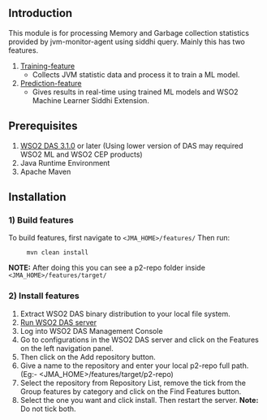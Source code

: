 ## Introduction

This module is for processing Memory and Garbage collection statistics provided by jvm-monitor-agent using siddhi query. Mainly this has two features.

1. [Training-feature](https://github.com/wso2-incubator/automatic-anomaly-detection/tree/master/features/training-feature)
   - Collects JVM statistic data and process it to train a ML model.
2. [Prediction-feature](https://github.com/wso2-incubator/automatic-anomaly-detection/tree/master/features/prediction-feature)
   - Gives results in real-time using trained ML models and WSO2 Machine Learner Siddhi Extension.

## Prerequisites

1. [WSO2 DAS 3.1.0](http://wso2.com/products/data-analytics-server/) or later (Using lower version of DAS may required WSO2 ML and WSO2 CEP products)
2. Java Runtime Environment
3. Apache Maven

## Installation

### 1) Build features

   To build features, first navigate to ```<JMA_HOME>/features/``` Then run:
   
   ```
        mvn clean install
   ```
   **NOTE:** After doing this you can see a p2-repo folder inside ```<JMA_HOME>/features/target/```
      
### 2) Install features
   
  1. Extract WSO2 DAS binary distribution to your local file system.
  2. [Run WSO2 DAS server](https://docs.wso2.com/display/DAS310/Running+the+Product#RunningtheProduct-Startingtheserver)
  3. Log into WSO2 DAS Management Console  
  4. Go to configurations in the WSO2 DAS server and click on the Features on the left navigation panel.   
  5. Then click on the Add repository button.  
  6. Give a name to the repository and enter your local p2-repo full path. (Eg:- <JMA_HOME>/features/target/p2-repo)  
  7. Select the repository from Repository List, remove the tick from the Group features by category and click on the Find Features button.
  8. Select the one you want and click install. Then restart the server. **Note:** Do not tick both.
